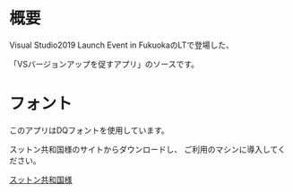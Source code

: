 # 概要
Visual Studio2019 Launch Event in FukuokaのLTで登場した、

「VSバージョンアップを促すアプリ」のソースです。

# フォント
このアプリはDQフォントを使用しています。

スットン共和国様のサイトからダウンロードし、
ご利用のマシンに導入してください。

[スットン共和国様](http://sutton-kyouwa.com/g/dq_font.htm)
